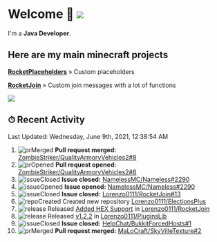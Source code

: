 # Welcome 👋 ![](https://hit.yhype.me/github/profile?user_id=69311874)

I'm a **Java Developer**.

## Here are my main minecraft projects

**[RocketPlaceholders](https://github.com/Lorenzo0111/RocketPlaceholders)** » Custom placeholders

**[RocketJoin](https://github.com/Lorenzo0111/RocketJoin)** » Custom join messages with a lot of functions

[![](https://github-readme-stats.vercel.app/api?username=Lorenzo0111&show_icons=true&count_private=true)](https://github.com/Lorenzo0111)

## ⏱ Recent Activity

<!--RECENT_ACTIVITY:last_update-->
Last Updated: Wednesday, June 9th, 2021, 12:38:54 AM
<!--RECENT_ACTIVITY:last_update_end-->

<!--RECENT_ACTIVITY:start-->
1. ![prMerged] **Pull request merged:** [ZombieStriker/QualityArmoryVehicles2#8](https://github.com/ZombieStriker/QualityArmoryVehicles2/pull/8)
2. ![prOpened] **Pull request opened:** [ZombieStriker/QualityArmoryVehicles2#8](https://github.com/ZombieStriker/QualityArmoryVehicles2/pull/8)
3. ![issueClosed] **Issue closed:** [NamelessMC/Nameless#2290](https://github.com/NamelessMC/Nameless/issues/2290)
4. ![issueOpened] **Issue opened:** [NamelessMC/Nameless#2290](https://github.com/NamelessMC/Nameless/issues/2290)
5. ![issueClosed] **Issue closed:** [Lorenzo0111/RocketJoin#13](https://github.com/Lorenzo0111/RocketJoin/issues/13)
6. ![repoCreated] Created new repository [Lorenzo0111/ElectionsPlus](https://github.com/Lorenzo0111/ElectionsPlus)
7. ![release] Released [Added HEX Support](https://github.com/Lorenzo0111/RocketJoin/releases/tag/1.9.2) in [Lorenzo0111/RocketJoin](https://github.com/Lorenzo0111/RocketJoin)
8. ![release] Released [v1.2.2](https://github.com/Lorenzo0111/PluginsLib/releases/tag/1.2.2) in [Lorenzo0111/PluginsLib](https://github.com/Lorenzo0111/PluginsLib)
9. ![issueClosed] **Issue closed:** [HelpChat/BukkitForcedHosts#1](https://github.com/HelpChat/BukkitForcedHosts/issues/1)
10. ![prMerged] **Pull request merged:** [MaLoCraft/SkyVilleTexture#2](https://github.com/MaLoCraft/SkyVilleTexture/pull/2)
<!--RECENT_ACTIVITY:end-->

[issueOpened]: https://cdn.jsdelivr.net/gh/Readme-Workflows/Readme-Icons@main/icons/octicons/IssueOpenedOld.svg
[issueClosed]: https://cdn.jsdelivr.net/gh/Readme-Workflows/Readme-Icons@main/icons/octicons/IssueClosedOld.svg

[prOpened]: https://cdn.jsdelivr.net/gh/Readme-Workflows/Readme-Icons@main/icons/octicons/PullRequestOpened.svg
[prClosed]: https://cdn.jsdelivr.net/gh/Readme-Workflows/Readme-Icons@main/icons/octicons/PullRequestClosed.svg
[prMerged]: https://cdn.jsdelivr.net/gh/Readme-Workflows/Readme-Icons@main/icons/octicons/PullRequestMerged.svg

[comment]: https://cdn.jsdelivr.net/gh/Readme-Workflows/Readme-Icons@main/icons/octicons/Comment.svg

[changesRequested]: https://cdn.jsdelivr.net/gh/Readme-Workflows/Readme-Icons@main/icons/octicons/RequestedChanges.svg
[approved]: https://cdn.jsdelivr.net/gh/Readme-Workflows/Readme-Icons@main/icons/octicons/ApprovedChanges.svg

[repoCreated]: https://cdn.jsdelivr.net/gh/Readme-Workflows/Readme-Icons@main/icons/octicons/Repository.svg
[release]: https://cdn.jsdelivr.net/gh/Readme-Workflows/Readme-Icons@main/icons/octicons/Release.svg
[star]: https://cdn.jsdelivr.net/gh/Readme-Workflows/Readme-Icons@main/icons/octicons/StarredRepository.svg
[wiki]: https://cdn.jsdelivr.net/gh/Readme-Workflows/Readme-Icons@main/icons/octicons/Wiki.svg
[fork]: https://cdn.jsdelivr.net/gh/Readme-Workflows/Readme-Icons@main/icons/octicons/ForkedRepository.svg
[people]: https://cdn.jsdelivr.net/gh/Readme-Workflows/Readme-Icons@main/icons/octicons/People.svg

